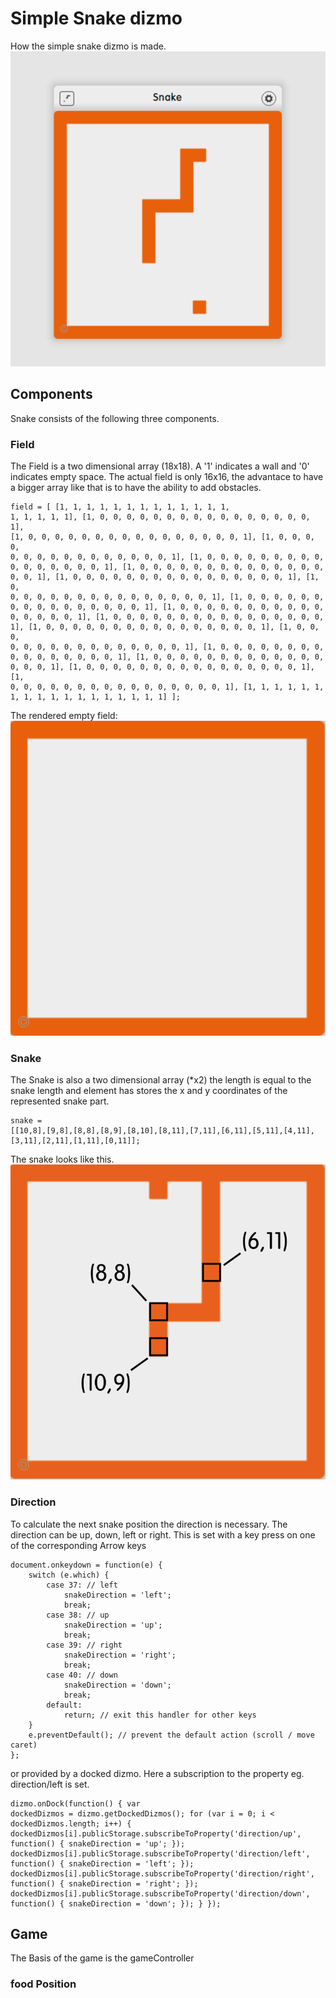 Simple Snake dizmo
==================

How the simple snake dizmo is made.  
![Snake](/readme/snake.png)

## Components
Snake consists of the following three components. 

### Field
The Field is a two dimensional array (18x18). A '1' indicates a wall and '0' indicates empty space. The actual field is only 16x16, the advantace to have a bigger array like that is to have the ability to add obstacles. 
<code><pre>field = [
		[1, 1, 1, 1, 1, 1, 1, 1, 1, 1, 1, 1, 1, 1, 1, 1, 1, 1],
        [1, 0, 0, 0, 0, 0, 0, 0, 0, 0, 0, 0, 0, 0, 0, 0, 0, 1],
        [1, 0, 0, 0, 0, 0, 0, 0, 0, 0, 0, 0, 0, 0, 0, 0, 0, 1],
        [1, 0, 0, 0, 0, 0, 0, 0, 0, 0, 0, 0, 0, 0, 0, 0, 0, 1],
        [1, 0, 0, 0, 0, 0, 0, 0, 0, 0, 0, 0, 0, 0, 0, 0, 0, 1],
        [1, 0, 0, 0, 0, 0, 0, 0, 0, 0, 0, 0, 0, 0, 0, 0, 0, 1],
        [1, 0, 0, 0, 0, 0, 0, 0, 0, 0, 0, 0, 0, 0, 0, 0, 0, 1],
        [1, 0, 0, 0, 0, 0, 0, 0, 0, 0, 0, 0, 0, 0, 0, 0, 0, 1],
        [1, 0, 0, 0, 0, 0, 0, 0, 0, 0, 0, 0, 0, 0, 0, 0, 0, 1],
        [1, 0, 0, 0, 0, 0, 0, 0, 0, 0, 0, 0, 0, 0, 0, 0, 0, 1],
        [1, 0, 0, 0, 0, 0, 0, 0, 0, 0, 0, 0, 0, 0, 0, 0, 0, 1],
        [1, 0, 0, 0, 0, 0, 0, 0, 0, 0, 0, 0, 0, 0, 0, 0, 0, 1],
        [1, 0, 0, 0, 0, 0, 0, 0, 0, 0, 0, 0, 0, 0, 0, 0, 0, 1],
        [1, 0, 0, 0, 0, 0, 0, 0, 0, 0, 0, 0, 0, 0, 0, 0, 0, 1],
        [1, 0, 0, 0, 0, 0, 0, 0, 0, 0, 0, 0, 0, 0, 0, 0, 0, 1],
        [1, 0, 0, 0, 0, 0, 0, 0, 0, 0, 0, 0, 0, 0, 0, 0, 0, 1],
        [1, 0, 0, 0, 0, 0, 0, 0, 0, 0, 0, 0, 0, 0, 0, 0, 0, 1],
        [1, 1, 1, 1, 1, 1, 1, 1, 1, 1, 1, 1, 1, 1, 1, 1, 1, 1]
    ];
</code></pre>
    
The rendered empty field:  
  ![Snake field](/readme/snake_field.png)
  

### Snake
The Snake is also a two dimensional array (*x2) the length is equal to the snake length and element has stores the x and y coordinates of the represented snake part.
<code><pre>snake = [[10,8],[9,8],[8,8],[8,9],[8,10],[8,11],[7,11],[6,11],[5,11],[4,11],[3,11],[2,11],[1,11],[0,11]];
</code></pre>

The snake looks like this.  
  ![Snake](/readme/snake_snake.png)  
  
### Direction
To calculate the next snake position the direction is necessary. 
The direction can be up, down, left or right. This is set with a key press on one of the corresponding Arrow keys
<pre><code>document.onkeydown = function(e) {  
    switch (e.which) {  
        case 37: // left  
            snakeDirection = 'left';  
            break;  
        case 38: // up  
            snakeDirection = 'up';  
            break;  
        case 39: // right  
            snakeDirection = 'right';  
            break;  
        case 40: // down  
            snakeDirection = 'down';  
            break;  
        default:  
            return; // exit this handler for other keys  
    }
    e.preventDefault(); // prevent the default action (scroll / move   caret)  
};  
</code></pre>
or provided by a docked dizmo. Here a subscription to the property eg. direction/left is set. 
<code><pre>dizmo.onDock(function() {
        var dockedDizmos = dizmo.getDockedDizmos();
        for (var i = 0; i < dockedDizmos.length; i++) {
            dockedDizmos[i].publicStorage.subscribeToProperty('direction/up', function() {
                snakeDirection = 'up';
            });
            dockedDizmos[i].publicStorage.subscribeToProperty('direction/left', function() {
                snakeDirection = 'left';
            });
            dockedDizmos[i].publicStorage.subscribeToProperty('direction/right', function() {
                snakeDirection = 'right';
            });
            dockedDizmos[i].publicStorage.subscribeToProperty('direction/down', function() {
                snakeDirection = 'down';
            });
        }
    });
</code></pre>

## Game 
The Basis of the game is the gameController

### food Position
